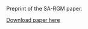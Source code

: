 Preprint of the SA-RGM paper.

[Download paper here](http://academicpages.github.io/files/SA_RGM_paper.pdf)

